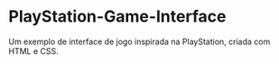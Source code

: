 # PlayStation-Game-Interface
Um exemplo de interface de jogo inspirada na PlayStation, criada com HTML e CSS.
